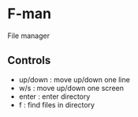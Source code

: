 # F-man
File manager

## Controls
- up/down : move up/down one line
- w/s : move up/down one screen
- enter : enter directory
- f : find files in directory
